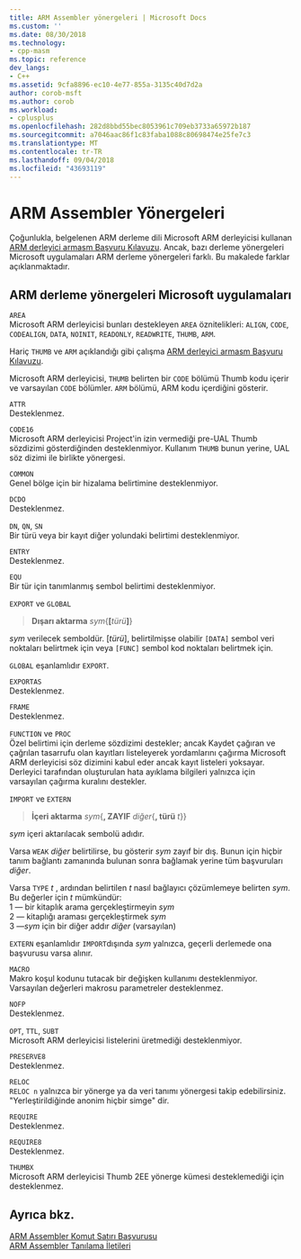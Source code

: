 ```yaml
---
title: ARM Assembler yönergeleri | Microsoft Docs
ms.custom: ''
ms.date: 08/30/2018
ms.technology:
- cpp-masm
ms.topic: reference
dev_langs:
- C++
ms.assetid: 9cfa8896-ec10-4e77-855a-3135c40d7d2a
author: corob-msft
ms.author: corob
ms.workload:
- cplusplus
ms.openlocfilehash: 282d8bbd55bec8053961c709eb3733a65972b187
ms.sourcegitcommit: a7046aac86f1c83faba1088c80698474e25fe7c3
ms.translationtype: MT
ms.contentlocale: tr-TR
ms.lasthandoff: 09/04/2018
ms.locfileid: "43693119"
---
```

# <a name="arm-assembler-directives"></a>ARM Assembler Yönergeleri

Çoğunlukla, belgelenen ARM derleme dili Microsoft ARM derleyicisi kullanan [ARM derleyici armasm Başvuru Kılavuzu](http://infocenter.arm.com/help/topic/com.arm.doc.dui0802b/index.html). Ancak, bazı derleme yönergeleri Microsoft uygulamaları ARM derleme yönergeleri farklı. Bu makalede farklar açıklanmaktadır.

## <a name="microsoft-implementations-of-arm-assembly-directives"></a>ARM derleme yönergeleri Microsoft uygulamaları

`AREA`<br/>
Microsoft ARM derleyicisi bunları destekleyen `AREA` öznitelikleri: `ALIGN`, `CODE`, `CODEALIGN`, `DATA`, `NOINIT`, `READONLY`, `READWRITE`, `THUMB`, `ARM`.

Hariç `THUMB` ve `ARM` açıklandığı gibi çalışma [ARM derleyici armasm Başvuru Kılavuzu](http://infocenter.arm.com/help/topic/com.arm.doc.dui0802b/index.html).

Microsoft ARM derleyicisi, `THUMB` belirten bir `CODE` bölümü Thumb kodu içerir ve varsayılan `CODE` bölümler.  `ARM` bölümü, ARM kodu içerdiğini gösterir.

`ATTR`<br/>
Desteklenmez.

`CODE16`<br/>
Microsoft ARM derleyicisi Project'in izin vermediği pre-UAL Thumb sözdizimi gösterdiğinden desteklenmiyor.  Kullanım `THUMB` bunun yerine, UAL söz dizimi ile birlikte yönergesi.

`COMMON`<br/>
Genel bölge için bir hizalama belirtimine desteklenmiyor.

`DCDO`<br/>
Desteklenmez.

`DN`, `QN`, `SN`<br/>
Bir türü veya bir kayıt diğer yolundaki belirtimi desteklenmiyor.

`ENTRY`<br/>
Desteklenmez.

`EQU`<br/>
Bir tür için tanımlanmış sembol belirtimi desteklenmiyor.

`EXPORT` ve `GLOBAL`

> **Dışarı aktarma** <em>sym</em>{**[**<em>türü</em>**]**}

*sym* verilecek semboldür.  [*türü*], belirtilmişse olabilir `[DATA]` sembol veri noktaları belirtmek için veya `[FUNC]` sembol kod noktaları belirtmek için.

`GLOBAL` eşanlamlıdır `EXPORT`.

`EXPORTAS`<br/>
Desteklenmez.

`FRAME`<br/>
Desteklenmez.

`FUNCTION` ve `PROC`<br/>
Özel belirtimi için derleme sözdizimi destekler; ancak Kaydet çağıran ve çağrılan tasarrufu olan kayıtları listeleyerek yordamlarını çağırma Microsoft ARM derleyicisi söz dizimini kabul eder ancak kayıt listeleri yoksayar.  Derleyici tarafından oluşturulan hata ayıklama bilgileri yalnızca için varsayılan çağırma kuralını destekler.

`IMPORT` ve `EXTERN`

> **İçeri aktarma** *sym*{**, ZAYIF** *diğer*{**, türü** *t*}}

*sym* içeri aktarılacak sembolü adıdır.

Varsa `WEAK` *diğer* belirtilirse, bu gösterir *sym* zayıf bir dış. Bunun için hiçbir tanım bağlantı zamanında bulunan sonra bağlamak yerine tüm başvuruları *diğer*.

Varsa `TYPE` *t* , ardından belirtilen *t* nasıl bağlayıcı çözümlemeye belirten *sym*.  Bu değerler için *t* mümkündür:<br/>
1 — bir kitaplık arama gerçekleştirmeyin *sym*<br/>
2 — kitaplığı araması gerçekleştirmek *sym*<br/>
3 —*sym* için bir diğer addır *diğer* (varsayılan)

`EXTERN` eşanlamlıdır `IMPORT`dışında *sym* yalnızca, geçerli derlemede ona başvurusu varsa alınır.

`MACRO`<br/>
Makro koşul kodunu tutacak bir değişken kullanımı desteklenmiyor. Varsayılan değerleri makrosu parametreler desteklenmez.

`NOFP`<br/>
Desteklenmez.

`OPT`, `TTL`, `SUBT`<br/>
Microsoft ARM derleyicisi listelerini üretmediği desteklenmiyor.

`PRESERVE8`<br/>
Desteklenmez.

`RELOC`<br/>
`RELOC n` yalnızca bir yönerge ya da veri tanımı yönergesi takip edebilirsiniz. "Yerleştirildiğinde anonim hiçbir simge" dir.

`REQUIRE`<br/>
Desteklenmez.

`REQUIRE8`<br/>
Desteklenmez.

`THUMBX`<br/>
Microsoft ARM derleyicisi Thumb 2EE yönerge kümesi desteklemediği için desteklenmez.

## <a name="see-also"></a>Ayrıca bkz.

[ARM Assembler Komut Satırı Başvurusu](../../assembler/arm/arm-assembler-command-line-reference.md)<br/>
[ARM Assembler Tanılama İletileri](../../assembler/arm/arm-assembler-diagnostic-messages.md)<br/>
